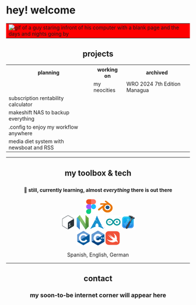 <h1> hey! welcome</h1>
<div id="banner" align="center">


  <table cellpadding="20" cellspacing="0" border="0">
  <tr>
    <td bgcolor="red">
      <img src="https://i.giphy.com/media/v1.Y2lkPTc5MGI3NjExenRxdWVlM3RucWxwdWFnZzk2OXVzamt3Ynd5dXNlZTUxejlyd25tbCZlcD12MV9pbnRlcm5hbF9naWZfYnlfaWQmY3Q9Zw/l3vR85PnGsBwu1PFK/giphy.gif" alt="gif of a guy staring infront of his computer with a blank page and the days and nights going by" border="0" width="150">
    </td>
  </tr>
</table>

  <!--<h1>me right before <del>frantically</del> sprinting the projects below </h1>-->
</div>



<div id="projects" align="center">
  <h2>projects</h2>
  <table>
    <tr>
<th>planning</th>
<th>working on</th>
<th>archived</th>
    </tr>
    <tr>
      <td></td>
      <td>my neocities</td>
      <td>WRO 2024 7th Edition Managua</td>
    </tr>
    <tr>
      <td>subscription rentability calculator</td>
      <td></td>
    </tr>
    <tr>
      <td>makeshift NAS to backup everything</td>
      <td></td>
      <td></td>
    </tr>
    <tr>
      <td>.config to enjoy my workflow anywhere</td>
      <td></td>
      <td></td>
    </tr>
    <tr>
      <td>media diet system with newsboat and RSS</td>
    </tr>
  </table>
</div>

---


<div id="toolbox" align="center">
<h2>my toolbox & tech</h2>
  <h3><small>🌱 still, currently learning, almost <i>everything</i> there is out there</small></h3>
<div id="design-tools">
<img src="https://raw.githubusercontent.com/devicons/devicon/master/icons/figma/figma-original.svg" alt="Figma icon" width="40" height="40"><img src="https://raw.githubusercontent.com/devicons/devicon/master/icons/blender/blender-original.svg" alt="Blender icon" width="40" height="40">
</div>
<div id="systems-tools">
<img src="https://raw.githubusercontent.com/devicons/devicon/master/icons/bash/bash-original.svg" alt="Bash icon" width="40" height="40"><img src="https://raw.githubusercontent.com/devicons/devicon/master/icons/neovim/neovim-original.svg" alt="Neovim icon" width="40" height="40"><img src="https://raw.githubusercontent.com/devicons/devicon/master/icons/archlinux/archlinux-original.svg" alt="ArchLinux icon, I use it btw" width="40" height="40"> <img src="https://raw.githubusercontent.com/devicons/devicon/master/icons/arduino/arduino-original.svg" alt="Arduino icon" width="40" height="40"><img src="https://raw.githubusercontent.com/devicons/devicon/master/icons/xcode/xcode-original.svg" alt="Xcode icon" width="40" height="40">
</div>
  <div id="languages-tools">
    <img src="https://raw.githubusercontent.com/devicons/devicon/master/icons/c/c-original.svg" alt="C language icon" width="40" height="40"><img src="https://raw.githubusercontent.com/devicons/devicon/master/icons/cplusplus/cplusplus-original.svg" alt="Cpp language icon" width="40" height="40"><img src="https://raw.githubusercontent.com/devicons/devicon/master/icons/swift/swift-original.svg" alt="Swift icon" width="40" height="40">
  <p> Spanish, English, German</p>
  </div>
</div>

---

<div id="contact" align="center">
  <h2>contact</h2>
<h3>my soon-to-be internet corner will appear here</h3>
</div>





<!--
**acr301/acr301** is a ✨ _special_ ✨ repository because its `README.md` (this file) appears on your GitHub profile.

Here are some ideas to get you started:

- 🔭 I’m currently working on ...
- 🌱 I’m currently learning ...
- 👯 I’m looking to collaborate on ...
- 🤔 I’m looking for help with ...
- 💬 Ask me about ...
- 📫 How to reach me: ...
- 😄 Pronouns: ...
- ⚡ Fun fact: ...
-->
